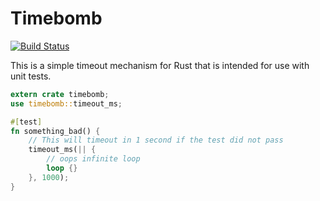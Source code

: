 Timebomb
========

[![Build Status](https://travis-ci.org/csherratt/timebomb.svg?branch=master)](https://travis-ci.org/csherratt/timebomb)

This is a simple timeout mechanism for Rust that is intended for use with unit tests.

```rust
extern crate timebomb;
use timebomb::timeout_ms;

#[test]
fn something_bad() {
	// This will timeout in 1 second if the test did not pass
	timeout_ms(|| {
		// oops infinite loop
		loop {}
	}, 1000);
}
```
